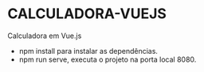# CALCULADORA-VUEJS
Calculadora em Vue.js

- npm install para instalar as dependências. 
- npm run serve, executa o projeto na porta local 8080.
